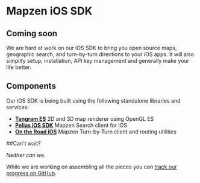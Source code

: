 # Mapzen iOS SDK

## Coming soon

We are hard at work on our iOS SDK to bring you open source maps, geographic search, and turn-by-turn directions to your iOS apps. It will also simplify setup, installation, API key management and generally make your life better.

## Components

Our iOS SDK is being built using the following standalone libraries and services:

* **[Tangram ES](https://github.com/tangrams/tangram-es)** 2D and 3D map renderer using OpenGL ES
* **[Pelias iOS SDK](https://github.com/pelias/pelias-ios-sdk)** Mapzen Search client for iOS
* **[On the Road iOS](https://github.com/mapzen/on-the-road_ios)** Mapzen Turn-by-Turn client and routing utilities

##Can't wait?

*Neither can we.*

While we are working on assembling all the pieces you can [track our progress on GitHub](https://github.com/mapzen/ios).
